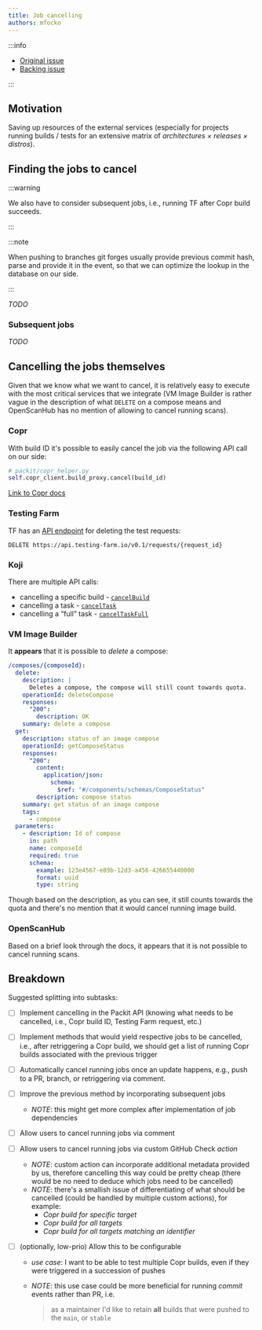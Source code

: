 ```yaml
---
title: Job cancelling
authors: mfocko
---
```


:::info

- [Original issue](https://github.com/packit/packit-service/issues/5)
- [Backing issue](https://github.com/packit/packit-service/issues/2694)

:::

## Motivation

Saving up resources of the external services (especially for projects running
builds / tests for an extensive matrix of _architectures × releases × distros_).

## Finding the jobs to cancel

:::warning

We also have to consider subsequent jobs, i.e., running TF after Copr build
succeeds.

:::

:::note

When pushing to branches git forges usually provide previous commit hash, parse
and provide it in the event, so that we can optimize the lookup in the database
on our side.

:::

_TODO_

### Subsequent jobs

_TODO_

## Cancelling the jobs themselves

Given that we know what we want to cancel, it is relatively easy to execute with
the most critical services that we integrate (VM Image Builder is rather vague
in the description of what `DELETE` on a compose means and OpenScanHub has no
mention of allowing to cancel running scans).

### Copr

With build ID it's possible to easily cancel the job via the following API call
on our side:

```py
# packit/copr_helper.py
self.copr_client.build_proxy.cancel(build_id)
```

[Link to Copr docs](https://python-copr.readthedocs.io/en/latest/client_v3/proxies.html#copr.v3.proxies.build.BuildProxy.cancel)

### Testing Farm

TF has an [API endpoint](https://api.testing-farm.io/redoc#operation/delete_test_request_v0_1_requests__request_id__delete) for deleting the test requests:

```
DELETE https://api.testing-farm.io/v0.1/requests/{request_id}
```

### Koji

There are multiple API calls:

- cancelling a specific build - [`cancelBuild`](<https://koji.fedoraproject.org/koji/api#:~:text=cancelBuild(buildID%2C%20strict%3DFalse)>)
- cancelling a task - [`cancelTask`](<https://koji.fedoraproject.org/koji/api#:~:text=cancelTask(task_id%2C%20recurse%3DTrue)>)
- cancelling a “full” task - [`cancelTaskFull`](<https://koji.fedoraproject.org/koji/api#:~:text=cancelTaskFull(task_id%2C%20strict%3DTrue)>)

### VM Image Builder

It **appears** that it is possible to _delete_ a compose:

```yaml
/composes/{composeId}:
  delete:
    description: |
      Deletes a compose, the compose will still count towards quota.
    operationId: deleteCompose
    responses:
      "200":
        description: OK
    summary: delete a compose
  get:
    description: status of an image compose
    operationId: getComposeStatus
    responses:
      "200":
        content:
          application/json:
            schema:
              $ref: "#/components/schemas/ComposeStatus"
        description: compose status
    summary: get status of an image compose
    tags:
      - compose
  parameters:
    - description: Id of compose
      in: path
      name: composeId
      required: true
      schema:
        example: 123e4567-e89b-12d3-a456-426655440000
        format: uuid
        type: string
```

Though based on the description, as you can see, it still counts towards the
quota and there's no mention that it would cancel running image build.

### OpenScanHub

Based on a brief look through the docs, it appears that it is not possible to
cancel running scans.

## Breakdown

Suggested splitting into subtasks:

- [ ] Implement cancelling in the Packit API (knowing what needs to be
      cancelled, i.e., Copr build ID, Testing Farm request, etc.)

- [ ] Implement methods that would yield respective jobs to be cancelled, i.e.,
      after retriggering a Copr build, we should get a list of running Copr
      builds associated with the previous trigger

- [ ] Automatically cancel running jobs once an update happens, e.g., push to
      a PR, branch, or retriggering via comment.

- [ ] Improve the previous method by incorporating subsequent jobs

  - _NOTE_: this might get more complex after implementation of job dependencies

- [ ] Allow users to cancel running jobs via comment

- [ ] Allow users to cancel running jobs via custom GitHub Check _action_

  - _NOTE_: custom action can incorporate additional metadata provided by us,
    therefore cancelling this way could be pretty cheap (there would be no need
    to deduce which jobs need to be cancelled)
  - _NOTE_: there's a smallish issue of differentiating of what should be
    cancelled (could be handled by multiple custom actions), for example:
    - _Copr build for specific target_
    - _Copr build for all targets_
    - _Copr build for all targets matching an identifier_

- [ ] (optionally, low-prio) Allow this to be configurable

  - _use case_: I want to be able to test multiple Copr builds, even if they
    were triggered in a succession of pushes
  - _NOTE_: this use case could be more beneficial for running _commit_ events
    rather than PR, i.e.

    > as a maintainer I'd like to retain **all** builds
    > that were pushed to the `main`, or `stable`
